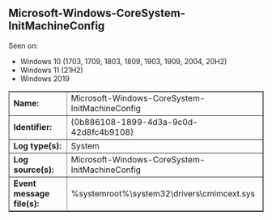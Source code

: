 ## Microsoft-Windows-CoreSystem-InitMachineConfig

Seen on:
* Windows 10 (1703, 1709, 1803, 1809, 1903, 1909, 2004, 20H2)
* Windows 11 (21H2)
* Windows 2019

<table border="1" class="docutils">
  <tbody>
    <tr>
      <td><b>Name:</b></td>
      <td>Microsoft-Windows-CoreSystem-InitMachineConfig</td>
    </tr>
    <tr>
      <td><b>Identifier:</b></td>
      <td>{0b886108-1899-4d3a-9c0d-42d8fc4b9108}</td>
    </tr>
    <tr>
      <td><b>Log type(s):</b></td>
      <td>System</td>
    </tr>
    <tr>
      <td><b>Log source(s):</b></td>
      <td>Microsoft-Windows-CoreSystem-InitMachineConfig</td>
    </tr>
    <tr>
      <td><b>Event message file(s):</b></td>
      <td>%systemroot%\system32\drivers\cmimcext.sys</td>
    </tr>
  </tbody>
</table>

&nbsp;

